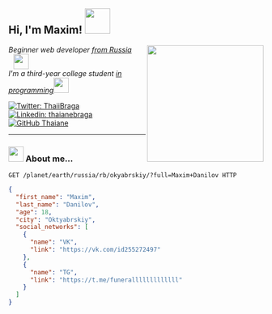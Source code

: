 <h2> Hi, I'm Maxim! <img src="https://media1.tenor.com/m/_nicMIu8sNEAAAAC/crazy-deku.gif" width="50"></h2>
<img align='right' src="https://media.tenor.com/pamYUxtNY84AAAAi/amajaki-tamaki-suneater.gif" width="230">
<p><em>Beginner web developer <a href="https://www.youtube.com/watch?v=HGutEFXo9os&ab_channel=MW">from Russia  </a><img style="margin-left: 10px;" src="https://media1.tenor.com/m/jyxZEQsz5DoAAAAd/мем-кот.gif" width="30"></br>I'm a third-year college student <a href="https://www.youtube.com/watch?v=mIZevHd0NcE&ab_channel=SoSuD1337">in programming</a><img src="https://media.giphy.com/media/WUlplcMpOCEmTGBtBW/giphy.gif" width="30"> 
</em></p>

[![Twitter: ThaiiBraga](https://img.shields.io/twitter/follow/ThaiiBraga?style=social)](https://twitter.com/ThaiiBraga)
[![Linkedin: thaianebraga](https://img.shields.io/badge/-thaianebraga-blue?style=flat-square&logo=Linkedin&logoColor=white&link=https://www.linkedin.com/in/thaianebraga/)](https://www.linkedin.com/in/thaianebraga/)
[![GitHub Thaiane](https://img.shields.io/github/followers/thaiane?label=follow&style=social)](https://github.com/Thaiane)

---

### <img src="https://media1.tenor.com/m/dnfJcln1SwoAAAAC/luffy-bruh.gif" width="30"> About me...

~~~HTTP
GET /planet/earth/russia/rb/okyabrskiy/?full=Maxim+Danilov HTTP
~~~

~~~JSON
{
  "first_name": "Maxim",
  "last_name": "Danilov",
  "age": 18,
  "city": "Oktyabrskiy",
  "social_networks": [
    {
      "name": "VK",
      "link": "https://vk.com/id255272497"
    },
    {
      "name": "TG",
      "link": "https://t.me/funeralllllllllllll"
    }
  ]
}
~~~
